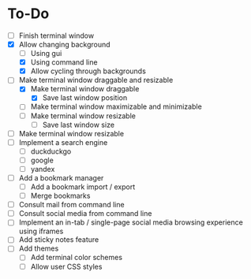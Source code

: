 # To-Do
- [ ] Finish terminal window
- [x] Allow changing background
  - [ ] Using gui
  - [x] Using command line
  - [x] Allow cycling through backgrounds
- [ ] Make terminal window draggable and resizable
  - [x] Make terminal window draggable
    - [x] Save last window position
  - [ ] Make terminal window maximizable and minimizable
  - [ ] Make terminal window resizable
    - [ ] Save last window size
- [ ] Make terminal window resizable
- [ ] Implement a search engine
  - [ ] duckduckgo
  - [ ] google
  - [ ] yandex
- [ ] Add a bookmark manager
  - [ ] Add a bookmark import / export
  - [ ] Merge bookmarks
- [ ] Consult mail from command line
- [ ] Consult social media from command line
- [ ] Implement an in-tab / single-page social media browsing experience using iframes
- [ ] Add sticky notes feature
- [ ] Add themes
  - [ ] Add terminal color schemes
  - [ ] Allow user CSS styles